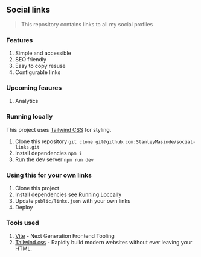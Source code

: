 ## Social links
> This repository contains links to all my social profiles

### Features
1. Simple and accessible
2. SEO friendly
3. Easy to copy resuse
4. Configurable links

### Upcoming feaures
1. Analytics 

### Running locally
This project uses [Tailwind CSS](https://tailwindcss.com/) for styling.
1. Clone this repository `git clone git@github.com:StanleyMasinde/social-links.git`
2. Install dependencies `npm i`
3. Run the dev server `npm run dev`

### Using this for your own links
1. Clone this project
2. Install dependencies see [Running Loccally](#running-locally)
3. Update `public/links.json` with your own links
4. Deploy

### Tools used
1. [Vite](https://vitejs.dev) - Next Generation Frontend Tooling
2. [Tailwind.css](https://tailwindcss.com) - Rapidly build modern websites without ever leaving your HTML.
